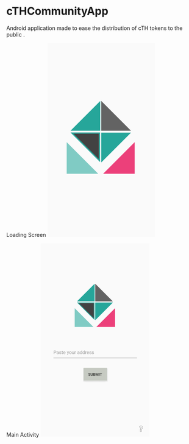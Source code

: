 # cTHCommunityApp
Android application made to ease the distribution of cTH tokens to the public . 

Loading Screen
![Screenshot](Preview/splash.PNG) 

Main Activity
![Screenshot](Preview/cTHMain.PNG)
